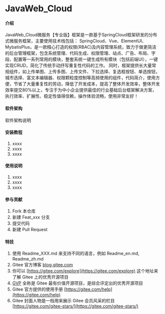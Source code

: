 # JavaWeb_Cloud

#### 介绍
JavaWeb_Cloud微服务【专业版】框架是一款基于SpringCloud框架研发的分布式微服务框架，主要使用技术栈包括： SpringCloud、Vue、ElementUI、MybatisPlus，是一款精心打造的权限(RBAC)及内容管理系统，致力于做更简洁的后台管理框架，包含系统管理、代码生成、权限管理、站点、广告、布局、字段、配置等一系列常用的模块，整套系统一键生成所有模块（包括前端UI），一键实现CRUD，简化了传统手动抒写重复性代码的工作。 同时，框架提供长大量常规组件，如上传单图、上传多图、上传文件、下拉选择、复选框按钮、单选按钮，城市选择、富文本编辑器、权限颗粒度控制等高频使用的组件，代码简介，使用方便，节省了大量重复性的劳动，降低了开发成本，提高了整体开发效率，整体开发效率提交80%以上，专注于为中小企业提供最佳的行业基础后台框架解决方案，执行效率、扩展性、稳定性值得信赖，操作体验流畅，使用非常友好！

#### 软件架构
软件架构说明


#### 安装教程

1.  xxxx
2.  xxxx
3.  xxxx

#### 使用说明

1.  xxxx
2.  xxxx
3.  xxxx

#### 参与贡献

1.  Fork 本仓库
2.  新建 Feat_xxx 分支
3.  提交代码
4.  新建 Pull Request


#### 特技

1.  使用 Readme\_XXX.md 来支持不同的语言，例如 Readme\_en.md, Readme\_zh.md
2.  Gitee 官方博客 [blog.gitee.com](https://blog.gitee.com)
3.  你可以 [https://gitee.com/explore](https://gitee.com/explore) 这个地址来了解 Gitee 上的优秀开源项目
4.  [GVP](https://gitee.com/gvp) 全称是 Gitee 最有价值开源项目，是综合评定出的优秀开源项目
5.  Gitee 官方提供的使用手册 [https://gitee.com/help](https://gitee.com/help)
6.  Gitee 封面人物是一档用来展示 Gitee 会员风采的栏目 [https://gitee.com/gitee-stars/](https://gitee.com/gitee-stars/)
